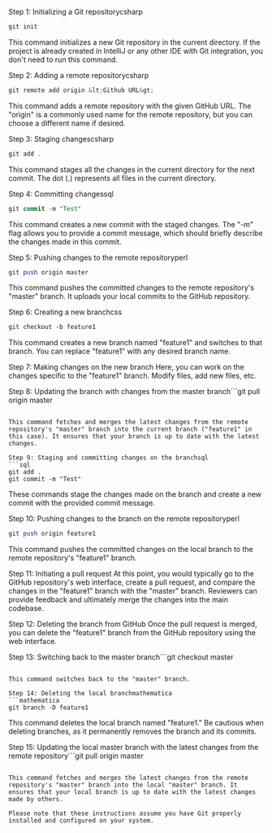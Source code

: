 Step 1: Initializing a Git repositorycsharp

```csharp
git init
```

This command initializes a new Git repository in the current directory. If the project is already created in IntelliJ or any other IDE with Git integration, you don't need to run this command.

Step 2: Adding a remote repositorycsharp

```csharp
git remote add origin &lt;Github URL&gt;
```

This command adds a remote repository with the given GitHub URL. The "origin" is a commonly used name for the remote repository, but you can choose a different name if desired.

Step 3: Staging changescsharp

```csharp
git add .
```

This command stages all the changes in the current directory for the next commit. The dot (.) represents all files in the current directory.

Step 4: Committing changessql

```sql
git commit -m "Test"
```

This command creates a new commit with the staged changes. The "-m" flag allows you to provide a commit message, which should briefly describe the changes made in this commit.

Step 5: Pushing changes to the remote repositoryperl

```perl
git push origin master
```

This command pushes the committed changes to the remote repository's "master" branch. It uploads your local commits to the GitHub repository.

Step 6: Creating a new branchcss

```css
git checkout -b feature1
```

This command creates a new branch named "feature1" and switches to that branch. You can replace "feature1" with any desired branch name.

Step 7: Making changes on the new branch
Here, you can work on the changes specific to the "feature1" branch. Modify files, add new files, etc.

Step 8: Updating the branch with changes from the master branch```git pull origin master

````

This command fetches and merges the latest changes from the remote repository's "master" branch into the current branch ("feature1" in this case). It ensures that your branch is up to date with the latest changes.

Step 9: Staging and committing changes on the branchsql
```sql
git add .
git commit -m "Test"
````

These commands stage the changes made on the branch and create a new commit with the provided commit message.

Step 10: Pushing changes to the branch on the remote repositoryperl

```perl
git push origin feature1
```

This command pushes the committed changes on the local branch to the remote repository's "feature1" branch.

Step 11: Initiating a pull request
At this point, you would typically go to the GitHub repository's web interface, create a pull request, and compare the changes in the "feature1" branch with the "master" branch. Reviewers can provide feedback and ultimately merge the changes into the main codebase.

Step 12: Deleting the branch from GitHub
Once the pull request is merged, you can delete the "feature1" branch from the GitHub repository using the web interface.

Step 13: Switching back to the master branch```git checkout master

````

This command switches back to the "master" branch.

Step 14: Deleting the local branchmathematica
```mathematica
git branch -D feature1
````

This command deletes the local branch named "feature1." Be cautious when deleting branches, as it permanently removes the branch and its commits.

Step 15: Updating the local master branch with the latest changes from the remote repository```git pull origin master

```

This command fetches and merges the latest changes from the remote repository's "master" branch into the local "master" branch. It ensures that your local branch is up to date with the latest changes made by others.

Please note that these instructions assume you have Git properly installed and configured on your system.
```
